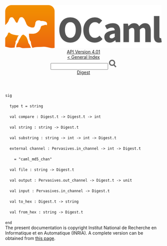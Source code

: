 <!-- ((! set title API !)) ((! set documentation !)) ((! set api !)) ((! set nobreadcrumb !)) -->
<div class="api"><header><nav class="toc brand"><a class="brand" href="https://ocaml.org/"><img src="colour-logo-gray.svg" class="svg" alt="OCaml"></a></nav><nav class="toc"><div class="toc_version"><a href="/docs" id="version-select">API Version 4.01</a></div><a href="index.html">&lt; General Index</a><div class="api_search"><input type="text" name="apisearch" id="api_search" oninput="mySearch(false);" onkeypress="this.oninput();" onclick="this.oninput();" onpaste="this.oninput();">
<img src="search_icon.svg" alt="Search" class="svg" onclick="mySearch(false)"></div>
<div id="search_results"></div><div class="toc_title"><a href="Digest.html">Digest</a></div><ul></ul></nav></header>
<code class="code"><span class="keyword">sig</span><br>
&nbsp;&nbsp;<span class="keyword">type</span>&nbsp;t&nbsp;=&nbsp;string<br>
&nbsp;&nbsp;<span class="keyword">val</span>&nbsp;compare&nbsp;:&nbsp;<span class="constructor">Digest</span>.t&nbsp;<span class="keywordsign">-&gt;</span>&nbsp;<span class="constructor">Digest</span>.t&nbsp;<span class="keywordsign">-&gt;</span>&nbsp;int<br>
&nbsp;&nbsp;<span class="keyword">val</span>&nbsp;string&nbsp;:&nbsp;string&nbsp;<span class="keywordsign">-&gt;</span>&nbsp;<span class="constructor">Digest</span>.t<br>
&nbsp;&nbsp;<span class="keyword">val</span>&nbsp;substring&nbsp;:&nbsp;string&nbsp;<span class="keywordsign">-&gt;</span>&nbsp;int&nbsp;<span class="keywordsign">-&gt;</span>&nbsp;int&nbsp;<span class="keywordsign">-&gt;</span>&nbsp;<span class="constructor">Digest</span>.t<br>
&nbsp;&nbsp;<span class="keyword">external</span>&nbsp;channel&nbsp;:&nbsp;<span class="constructor">Pervasives</span>.in_channel&nbsp;<span class="keywordsign">-&gt;</span>&nbsp;int&nbsp;<span class="keywordsign">-&gt;</span>&nbsp;<span class="constructor">Digest</span>.t<br>
&nbsp;&nbsp;&nbsp;&nbsp;=&nbsp;<span class="string">"caml_md5_chan"</span><br>
&nbsp;&nbsp;<span class="keyword">val</span>&nbsp;file&nbsp;:&nbsp;string&nbsp;<span class="keywordsign">-&gt;</span>&nbsp;<span class="constructor">Digest</span>.t<br>
&nbsp;&nbsp;<span class="keyword">val</span>&nbsp;output&nbsp;:&nbsp;<span class="constructor">Pervasives</span>.out_channel&nbsp;<span class="keywordsign">-&gt;</span>&nbsp;<span class="constructor">Digest</span>.t&nbsp;<span class="keywordsign">-&gt;</span>&nbsp;unit<br>
&nbsp;&nbsp;<span class="keyword">val</span>&nbsp;input&nbsp;:&nbsp;<span class="constructor">Pervasives</span>.in_channel&nbsp;<span class="keywordsign">-&gt;</span>&nbsp;<span class="constructor">Digest</span>.t<br>
&nbsp;&nbsp;<span class="keyword">val</span>&nbsp;to_hex&nbsp;:&nbsp;<span class="constructor">Digest</span>.t&nbsp;<span class="keywordsign">-&gt;</span>&nbsp;string<br>
&nbsp;&nbsp;<span class="keyword">val</span>&nbsp;from_hex&nbsp;:&nbsp;string&nbsp;<span class="keywordsign">-&gt;</span>&nbsp;<span class="constructor">Digest</span>.t<br>
<span class="keyword">end</span></code><div class="copyright">The present documentation is copyright Institut National de Recherche en Informatique et en Automatique (INRIA). A complete version can be obtained from <a href="http://caml.inria.fr/pub/docs/manual-ocaml/">this page</a>.</div></div>